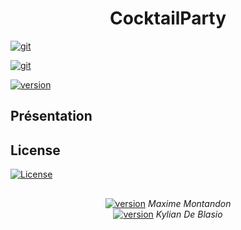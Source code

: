 <h1 align="center"> CocktailParty </h1>

<a href="https://github.com/Montandon-Varoda/CocktailParty/projects/1"><img src="https://img.shields.io/badge/GitHub-ToDoList-Green.svg" alt="git"/></a>

<a href="https://github.com/Montandon-Varoda/CocktailParty/wiki"><img src="https://img.shields.io/badge/GitHub-Wiki-Green.svg" alt="git"/></a>

<a href=""><img src="https://img.shields.io/github/v/release/Montandon-Varoda/CocktailParty?include_prereleases" alt="version"/></a>

## Présentation

## License  
[![License](https://img.shields.io/badge/License-Apache%202.0-blue.svg)](https://opensource.org/licenses/Apache-2.0)

<h2> </h2>

<div align="center"> 
  
  <a href="https://github.com/Montandon-Varoda/"><img src="https://img.shields.io/badge/My-GitHub-red.svg" alt="version"/></a> <i> Maxime Montandon </i> <br>
  <a href="https://github.com/deblasiokylian/"><img src="https://img.shields.io/badge/My-GitHub-red.svg" alt="version"/></a> <i> Kylian De Blasio </i>

</div>
